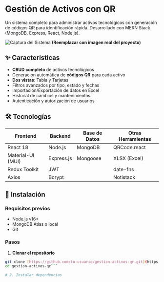 # **Gestión de Activos con QR**

Un sistema completo para administrar activos tecnológicos con generación de códigos QR para identificación rápida. Desarrollado con MERN Stack (MongoDB, Express, React, Node.js).

![Captura del Sistema](https://ejemplo.com/captura-sistema.jpg) **(Reemplazar con imagen real del proyecto)**

## **✨ Características**

- **CRUD completo** de activos tecnológicos
- Generación automática de **códigos QR** para cada activo
- **Dos vistas**: Tabla y Tarjetas
- Filtros avanzados por tipo, estado y fechas
- Importación/Exportación de datos en Excel
- Historial de cambios y mantenimientos
- Autenticación y autorización de usuarios

## **🛠️ Tecnologías**

| Frontend             | Backend          | Base de Datos   | Otras Herramientas |
|----------------------|------------------|-----------------|--------------------|
| React 18             | Node.js          | MongoDB         | QRCode.react       |
| Material-UI (MUI)    | Express.js       | Mongoose        | XLSX (Excel)       |
| Redux Toolkit        | JWT              |                 | date-fns           |
| Axios                | Bcrypt           |                 | Notistack          |

## **🚀 Instalación**

### **Requisitos previos**
- Node.js v16+
- MongoDB Atlas o local
- Git

### **Pasos**

1. **Clonar el repositorio**
```bash
git clone [https://github.com/tu-usuario/gestion-activos-qr.git](https://github.com/tu-usuario/gestion-activos-qr.git)
cd gestion-activos-qr```

# 2. Instalar dependencias

